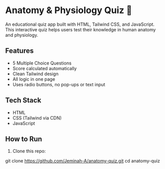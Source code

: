 # Anatomy & Physiology Quiz 🧠

An educational quiz app built with HTML, Tailwind CSS, and JavaScript. This interactive quiz helps users test their knowledge in human anatomy and physiology.

## Features

- 5 Multiple Choice Questions
- Score calculated automatically
- Clean Tailwind design
- All logic in one page
- Uses radio buttons, no pop-ups or text input

## Tech Stack

- HTML
- CSS (Tailwind via CDN)
- JavaScript

## How to Run

1. Clone this repo:


git clone https://github.com/Jeminah-A/anatomy-quiz.git
cd anatomy-quiz
